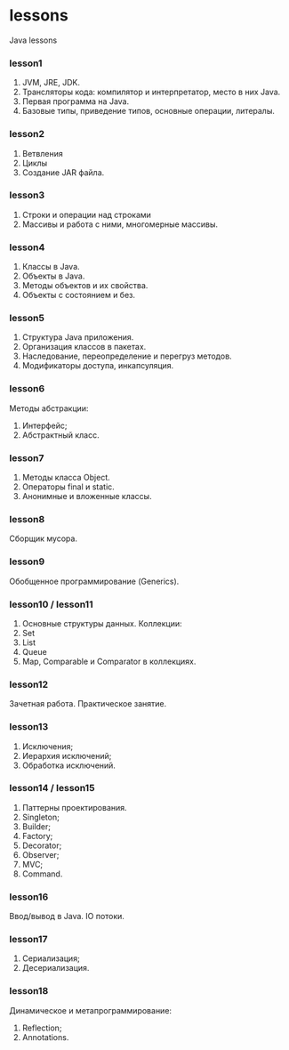 # lessons
Java lessons

### lesson1
1. JVM, JRE, JDK.
2. Трансляторы кода: компилятор и интерпретатор, место в них Java.
3. Первая программа на Java.
4. Базовые типы, приведение типов, основные операции, литералы.

### lesson2
1. Ветвления
2. Циклы
3. Создание JAR файла.

### lesson3
1. Строки и операции над строками
2. Массивы и работа с ними, многомерные массивы.

### lesson4
1. Классы в Java.
2. Объекты в Java. 
3. Методы объектов и их свойства. 
4. Объекты с состоянием и без.

### lesson5
1. Структура Java приложения. 
2. Организация классов в пакетах. 
3. Наследование, переопределение и перегруз методов. 
4. Модификаторы доступа, инкапсуляция.

### lesson6
Методы абстракции: 
1. Интерфейс; 
2. Абстрактный класс.

### lesson7
1. Методы класса Object. 
2. Операторы final и static. 
3. Анонимные и вложенные классы.

### lesson8
Сборщик мусора.

### lesson9
Обобщенное программирование (Generics).

### lesson10 / lesson11
1. Основные структуры данных.
Коллекции:
2. Set
3. List
4. Queue
5. Map, Comparable и Comparator в коллекциях.

### lesson12
Зачетная работа.
Практическое занятие.

### lesson13
1. Исключения;
2. Иерархия исключений;
3. Обработка исключений.

### lesson14 / lesson15
1. Паттерны проектирования. 
2. Singleton;
3. Builder;
4. Factory;
5. Decorator;
6. Observer;
7. MVC;
8. Command.

### lesson16
Ввод/вывод в Java. IO потоки.

### lesson17
1. Сериализация;
2. Десериализация.

### lesson18
Динамическое и метапрограммирование: 
1. Reflection;
2. Annotations.
